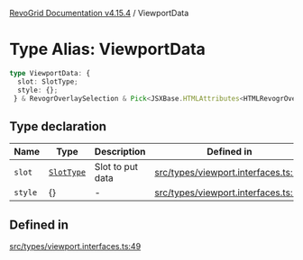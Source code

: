 [RevoGrid Documentation v4.15.4](README.md) / ViewportData

# Type Alias: ViewportData

```ts
type ViewportData: {
  slot: SlotType;
  style: {};
 } & RevogrOverlaySelection & Pick<JSXBase.HTMLAttributes<HTMLRevogrOverlaySelectionElement>, "ref"> & Pick<JSXBase.HTMLAttributes<HTMLRevogrDataElement>, "ref"> & RevogrData;
```

## Type declaration

| Name | Type | Description | Defined in |
| ------ | ------ | ------ | ------ |
| `slot` | [`SlotType`](TypeAlias.SlotType.md) | Slot to put data | [src/types/viewport.interfaces.ts:51](https://github.com/revolist/revogrid/blob/1645225511bdf49c1a62fd26a91ac5b7e1558fd9/src/types/viewport.interfaces.ts#L51) |
| `style` | \{\} | - | [src/types/viewport.interfaces.ts:52](https://github.com/revolist/revogrid/blob/1645225511bdf49c1a62fd26a91ac5b7e1558fd9/src/types/viewport.interfaces.ts#L52) |

## Defined in

[src/types/viewport.interfaces.ts:49](https://github.com/revolist/revogrid/blob/1645225511bdf49c1a62fd26a91ac5b7e1558fd9/src/types/viewport.interfaces.ts#L49)
